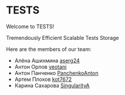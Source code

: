 # TESTS

Welcome to TESTS!

Tremendously Efficient Scalable Tests Storage

Here are the members of our team:
- Алёна Ашихмина [aserg24](https://github.com/aserg24)
- Антон Орлов [veotani](https://github.com/veotani)
- Антон Панченко [PanchenkoAnton](https://github.com/PanchenkoAnton)
- Артем Плохов [kot7672](https://github.com/kot7672)
- Карина Сахарова [SingularityA](https://github.com/SingularityA)
